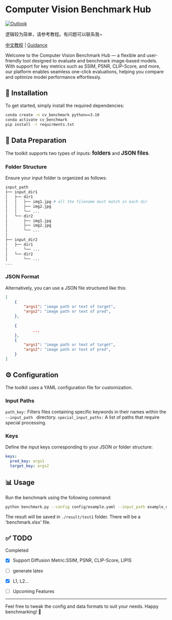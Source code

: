 # Computer Vision Benchmark Hub
[![Outlook](https://img.shields.io/badge/Microsoft_Outlook-0078D4?style=for-the-badge&logo=microsoft-outlook&logoColor=white)](mailto:jiangzj453@outlook.com)

逻辑较为简单，请参考教程。有问题可以联系我~

[中文教程](guidance/guidance_cn.md) | [Guidance](guidance/guidance.md)

Welcome to the Computer Vision Benchmark Hub — a flexible and user-friendly tool designed to evaluate and benchmark image-based models.  With support for key metrics such as SSIM, PSNR, CLIP-Score, and more, our platform enables seamless one-click evaluations, helping you compare and optimize model performance effortlessly.

## 🚀 Installation
To get started, simply install the required dependencies:
```bash
conda create -n cv_benchmark python==3.10
conda activate cv_benchmark
pip install -r requirments.txt
```

## 📁 Data Preparation
The toolkit supports two types of inputs: <big>**folders**</big> and <big>**JSON files**</big>.

### Folder Structure
Ensure your input folder is organized as follows:
```bash
input_path
├── input_dir1 
│   ├── dir1 
│   │   ├── img1.jpg # all the filename must match in each dir
│   │   ├── img2.jpg 
│   │   └── ...
│   └── dir2 
│       ├── img1.jpg
│       ├── img2.jpg
│       └── ...
│
├── input_dir2 
│   ├── dir1 
│       └── ...
│   └── dir2 
│       └── ...
...
```

### JSON Format
Alternatively, you can use a JSON file structured like this:
```json
[
    {
        "args1": "image path or text of target",
        "args2": "image path or text of pred",
    },
    
    {
            ...
    },
    {
        "args1": "image path or text of target",
        "args2": "image path or text of pred",
    }
]
```
## ⚙️ Configuration
The toolkit uses a YAML configuration file for customization.

### Input Paths
`path_key:` Filters files containing specific keywords in their names within the `--input_path ` directory.
`special_input_paths:` A list of paths that require special processing.

### Keys
Define the input keys corresponding to your JSON or folder structure:
```yaml
keys:
  pred_key: args1
  target_key: args2
```


## 📊 Usage

Run the benchmark using the following command:
```bash
python benchmark.py --config config/example.yaml --input_path example_data --output_path ./result/
```
The result will be saved in `./result/test1` folder. There will be a 'benchmark.xlsx' file.



## ✅ TODO

Completed
- [X] Support Diffusion Metric:SSIM, PSNR, CLIP-Score, LIPIS
- [ ] generate latex
- [X] L1, L2...

- [ ] Upcoming Features

--- 


Feel free to tweak the config and data formats to suit your needs. Happy benchmarking! 🎯
